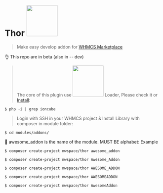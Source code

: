 # Thor <img src="https://marketplace.whmcs.com/build/images/invoice-logo.png" width="100">
> Make easy develop addon for [WHMCS Marketplace](https://marketplace.whmcs.com/)

👌 This repo are in beta (also in -- dev)

> The core of this plugin use <img src="https://www.ioncube.com/images/site_logo_small2015.png" width="100"> Loader, Please check it or <a href="https://www.ioncube.com/contact.phphttps://www.ioncube.com/contact.php" target="_blank">Install</a>:

`$ php -i | grep ioncube`

> Login with SSH in your WHMCS project & Install Library with composer in module folder:

`$ cd modules/addons/`

🐉 awesome_addon is the name of the module. MUST BE alphabet: Example

`$ composer create-project mwspace/thor awesome_addon`

`$ composer create-project mwspace/thor Awesome_Addon`

`$ composer create-project mwspace/thor AWESOME_ADDON`

`$ composer create-project mwspace/thor AWESOMEADDON`

`$ composer create-project mwspace/thor AwesomeAddon`